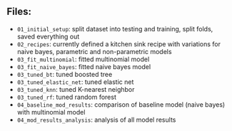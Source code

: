 ## Files:
-   `01_initial_setup`: split dataset into testing and training, split folds, saved everything out
-   `02_recipes`: currently defined a kitchen sink recipe with variations for naive bayes, parametric and non-parametric models
-   `03_fit_multinomial`: fitted multinomial model
-   `03_fit_naive_bayes`: fitted naive bayes model
-   `03_tuned_bt`: tuned boosted tree
-   `03_tuned_elastic_net`: tuned elastic net
-   `03_tuned_knn`: tuned K-nearest neighbor
-   `03_tuned_rf`: tuned random forest
-   `04_baseline_mod_results`: comparison of baseline model (naive bayes) with multinomial model
-   `04_mod_results_analysis`: analysis of all model results